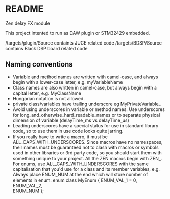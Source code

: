 #  README

Zen delay FX module 

This project intented to run as DAW plugin or  STM32429 embedded.

/targets/plugin/Source containts JUCE related code 
/targets/BDSP/Source contains Black DSP board related code 



## Naming conventions
 
- Variable and method names are written with camel-case, and always begin with a lower-case letter, e.g. myVariableName
- Class names are also written in camel-case, but always begin with a capital letter, e.g. MyClassName
- Hungarian notation is not allowed. 
- private class/variables have trailing underscore eg MyPrivateVariable_ 
- Avoid using underscores in variable or method names. Use underscores for long_and_otherwise_hard_readable_names or to separate physical dimension of variable (delayTime_ms vs delayTime_us)
- Leading underscores have a special status for use in standard library code, so to use them in use code looks quite jarring.
- If you really have to write a macro, it must be ALL_CAPS_WITH_UNDERSCORES.
Since macros have no namespaces, their names must be guaranteed not to clash with macros or symbols used in other libraries or 3rd party code, so you should start them with something unique to your project. All the ZEN macros begin with ZEN_. 
For enums, use ALL_CAPS_WITH_UNDERSCORES with the same capitalisation that you'd use for a class and its member variables, e.g. Always place ENUM_NUM at the end which will store number of elements in enum:
enum class MyEnum
{
    ENUM_VAL_1 = 0,
    ENUM_VAL_2,  
    ENUM_NUM
};
```
